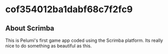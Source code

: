 # cof354012ba1dabf68c7f2fc9

## About Scrimba

This is Pelumi's first game app coded using the Scrimba platform. Its really nice to do something as beautiful as this.
